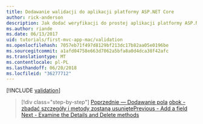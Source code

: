 ```yaml
---
title: Dodawanie walidacji do aplikacji platformy ASP.NET Core
author: rick-anderson
description: Jak dodać weryfikacji do prostej aplikacji platformy ASP.NET Core.
ms.author: riande
ms.date: 06/13/2017
uid: tutorials/first-mvc-app-mac/validation
ms.openlocfilehash: 7057eb71f497d8129bf213dc17b82aa05e0196be
ms.sourcegitcommit: a1afd04758e663d7062a5bfa8a0d4dca38f42afc
ms.translationtype: MT
ms.contentlocale: pl-PL
ms.lasthandoff: 06/20/2018
ms.locfileid: "36277712"
---
```

[!INCLUDE [validation](../../includes/mvc-intro/validation.md)]

> [!div class="step-by-step"]
> <span data-ttu-id="d3d4c-103">[Poprzednie — Dodawanie pola](new-field.md)
> [obok - zbadać szczegóły i metody zostaną usunięte](xref:tutorials/first-mvc-app/details)</span><span class="sxs-lookup"><span data-stu-id="d3d4c-103">[Previous - Add a field](new-field.md)
[Next - Examine the Details and Delete methods](xref:tutorials/first-mvc-app/details)</span></span>



